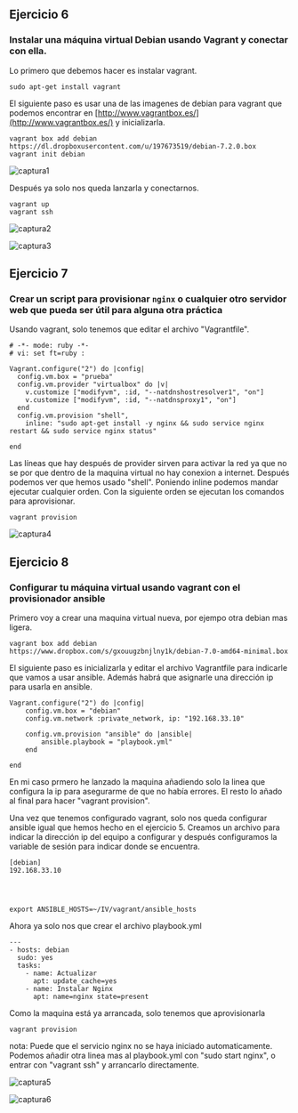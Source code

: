 ## Ejercicio 6

### Instalar una máquina virtual Debian usando Vagrant y conectar con ella.

Lo primero que debemos hacer es instalar vagrant.

	sudo apt-get install vagrant

El siguiente paso es usar una de las imagenes de debian para vagrant que 
podemos encontrar en [http://www.vagrantbox.es/](http://www.vagrantbox.es/) y inicializarla.

	vagrant box add debian https://dl.dropboxusercontent.com/u/197673519/debian-7.2.0.box
	vagrant init debian

![captura1](https://dl.dropboxusercontent.com/u/17453375/vagrant1.png)

Después ya solo nos queda lanzarla y conectarnos.

	vagrant up
	vagrant ssh

![captura2](https://dl.dropboxusercontent.com/u/17453375/vagrant2.png)

![captura3](https://dl.dropboxusercontent.com/u/17453375/vagrant3.png)



## Ejercicio 7

### Crear un script para provisionar `nginx` o cualquier otro servidor web que pueda ser útil para alguna otra práctica

Usando vagrant, solo tenemos que editar el archivo "Vagrantfile".

	# -*- mode: ruby -*-
	# vi: set ft=ruby :

	Vagrant.configure("2") do |config|
	  config.vm.box = "prueba"
	  config.vm.provider "virtualbox" do |v|
	    v.customize ["modifyvm", :id, "--natdnshostresolver1", "on"]
	    v.customize ["modifyvm", :id, "--natdnsproxy1", "on"]
	  end
	  config.vm.provision "shell",
	    inline: "sudo apt-get install -y nginx && sudo service nginx restart && sudo service nginx status"

	end


Las líneas que hay después de provider sirven para activar la red ya que 
no se por que dentro de la maquina virtual no hay conexion a internet.
Después podemos ver que hemos usado "shell". Poniendo inline podemos
mandar ejecutar cualquier orden. Con la siguiente orden se ejecutan
los comandos para aprovisionar.

	vagrant provision

![captura4](https://dl.dropboxusercontent.com/u/17453375/vagrant4.png)


## Ejercicio 8

### Configurar tu máquina virtual usando vagrant con el provisionador ansible

Primero voy a crear una maquina virtual nueva, por ejempo otra debian mas ligera.

	vagrant box add debian https://www.dropbox.com/s/gxouugzbnjlny1k/debian-7.0-amd64-minimal.box



El siguiente paso es inicializarla y editar el archivo Vagrantfile para indicarle
que vamos a usar ansible. Además habrá que asignarle una dirección ip para usarla
en ansible.

	Vagrant.configure("2") do |config|
		config.vm.box = "debian"
		config.vm.network :private_network, ip: "192.168.33.10"

		config.vm.provision "ansible" do |ansible| 
			ansible.playbook = "playbook.yml"
		end

	end

En mi caso prmero he lanzado la maquina añadiendo solo la linea que
configura la ip para asegurarme de que no había errores. El resto lo añado 
al final para hacer "vagrant provision".

Una vez que tenemos configurado vagrant, solo nos queda configurar ansible
igual que hemos hecho en el ejercicio 5. Creamos un archivo para indicar
la dirección ip del equipo a configurar y después configuramos la variable
de sesión para indicar donde se encuentra.

	[debian]
	192.168.33.10




	export ANSIBLE_HOSTS=~/IV/vagrant/ansible_hosts




Ahora ya solo nos que crear el archivo playbook.yml

	---
	- hosts: debian
	  sudo: yes
	  tasks:
	    - name: Actualizar
	      apt: update_cache=yes
	    - name: Instalar Nginx
	      apt: name=nginx state=present


Como la maquina está ya arrancada, solo tenemos que aprovisionarla

	vagrant provision


nota: Puede que el servicio nginx no se haya iniciado automaticamente.
      Podemos añadir otra linea mas al playbook.yml con "sudo start nginx",
      o entrar con "vagrant ssh" y arrancarlo directamente.


![captura5](https://dl.dropboxusercontent.com/u/17453375/vagrant5.png)

![captura6](https://dl.dropboxusercontent.com/u/17453375/vagrant6.png)


